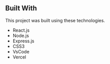 


## Built With


This project was built using these technologies.

- React.js
- Node.js
- Express.js
- CSS3
- VsCode
- Vercel


